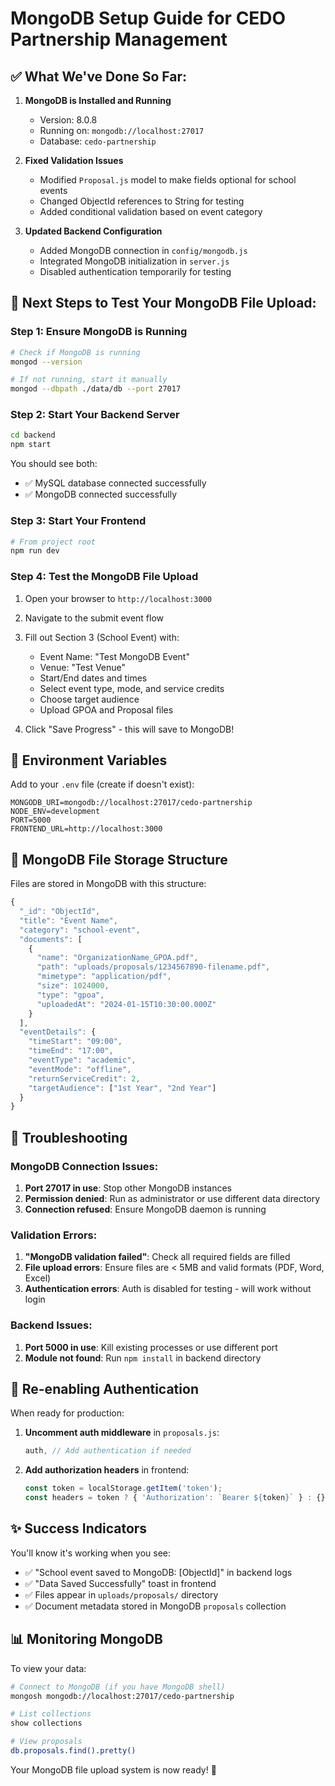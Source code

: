 # MongoDB Setup Guide for CEDO Partnership Management

## ✅ What We've Done So Far:

1. **MongoDB is Installed and Running** 
   - Version: 8.0.8
   - Running on: `mongodb://localhost:27017`
   - Database: `cedo-partnership`

2. **Fixed Validation Issues**
   - Modified `Proposal.js` model to make fields optional for school events
   - Changed ObjectId references to String for testing
   - Added conditional validation based on event category

3. **Updated Backend Configuration**
   - Added MongoDB connection in `config/mongodb.js`
   - Integrated MongoDB initialization in `server.js`
   - Disabled authentication temporarily for testing

## 🚀 Next Steps to Test Your MongoDB File Upload:

### Step 1: Ensure MongoDB is Running
```bash
# Check if MongoDB is running
mongod --version

# If not running, start it manually
mongod --dbpath ./data/db --port 27017
```

### Step 2: Start Your Backend Server
```bash
cd backend
npm start
```

You should see both:
- ✅ MySQL database connected successfully
- ✅ MongoDB connected successfully

### Step 3: Start Your Frontend
```bash
# From project root
npm run dev
```

### Step 4: Test the MongoDB File Upload

1. Open your browser to `http://localhost:3000`
2. Navigate to the submit event flow
3. Fill out Section 3 (School Event) with:
   - Event Name: "Test MongoDB Event"
   - Venue: "Test Venue"
   - Start/End dates and times
   - Select event type, mode, and service credits
   - Choose target audience
   - Upload GPOA and Proposal files

4. Click "Save Progress" - this will save to MongoDB!

## 🔧 Environment Variables

Add to your `.env` file (create if doesn't exist):
```
MONGODB_URI=mongodb://localhost:27017/cedo-partnership
NODE_ENV=development
PORT=5000
FRONTEND_URL=http://localhost:3000
```

## 📁 MongoDB File Storage Structure

Files are stored in MongoDB with this structure:
```javascript
{
  "_id": "ObjectId",
  "title": "Event Name",
  "category": "school-event",
  "documents": [
    {
      "name": "OrganizationName_GPOA.pdf",
      "path": "uploads/proposals/1234567890-filename.pdf",
      "mimetype": "application/pdf",
      "size": 1024000,
      "type": "gpoa",
      "uploadedAt": "2024-01-15T10:30:00.000Z"
    }
  ],
  "eventDetails": {
    "timeStart": "09:00",
    "timeEnd": "17:00",
    "eventType": "academic",
    "eventMode": "offline",
    "returnServiceCredit": 2,
    "targetAudience": ["1st Year", "2nd Year"]
  }
}
```

## 🐛 Troubleshooting

### MongoDB Connection Issues:
1. **Port 27017 in use**: Stop other MongoDB instances
2. **Permission denied**: Run as administrator or use different data directory
3. **Connection refused**: Ensure MongoDB daemon is running

### Validation Errors:
1. **"MongoDB validation failed"**: Check all required fields are filled
2. **File upload errors**: Ensure files are < 5MB and valid formats (PDF, Word, Excel)
3. **Authentication errors**: Auth is disabled for testing - will work without login

### Backend Issues:
1. **Port 5000 in use**: Kill existing processes or use different port
2. **Module not found**: Run `npm install` in backend directory

## 🔄 Re-enabling Authentication

When ready for production:

1. **Uncomment auth middleware** in `proposals.js`:
   ```javascript
   auth, // Add authentication if needed
   ```

2. **Add authorization headers** in frontend:
   ```javascript
   const token = localStorage.getItem('token');
   const headers = token ? { 'Authorization': `Bearer ${token}` } : {};
   ```

## ✨ Success Indicators

You'll know it's working when you see:
- ✅ "School event saved to MongoDB: [ObjectId]" in backend logs
- ✅ "Data Saved Successfully" toast in frontend
- ✅ Files appear in `uploads/proposals/` directory
- ✅ Document metadata stored in MongoDB `proposals` collection

## 📊 Monitoring MongoDB

To view your data:
```bash
# Connect to MongoDB (if you have MongoDB shell)
mongosh mongodb://localhost:27017/cedo-partnership

# List collections
show collections

# View proposals
db.proposals.find().pretty()
```

Your MongoDB file upload system is now ready! 🎉 